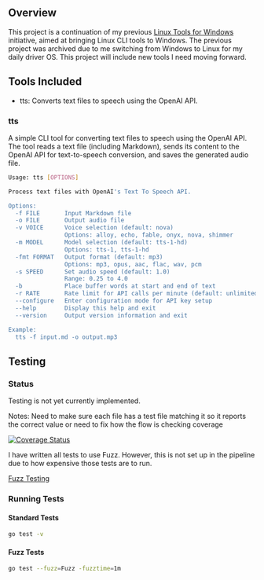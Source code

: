 ## Overview

This project is a continuation of my previous [Linux Tools for Windows](https://github.com/StevenDStanton/cli-tools-for-windows) initiative, aimed at bringing Linux CLI tools to Windows. The previous project was archived due to me switching from Windows to Linux for my daily driver OS. This project will include new tools I need moving forward.

## Tools Included

- tts: Converts text files to speech using the OpenAI API.

### tts

A simple CLI tool for converting text files to speech using the OpenAI API. The tool reads a text file (including Markdown), sends its content to the OpenAI API for text-to-speech conversion, and saves the generated audio file.

```bash
Usage: tts [OPTIONS]

Process text files with OpenAI's Text To Speech API.

Options:
  -f FILE       Input Markdown file
  -o FILE       Output audio file
  -v VOICE      Voice selection (default: nova)
                Options: alloy, echo, fable, onyx, nova, shimmer
  -m MODEL      Model selection (default: tts-1-hd)
                Options: tts-1, tts-1-hd
  -fmt FORMAT   Output format (default: mp3)
                Options: mp3, opus, aac, flac, wav, pcm
  -s SPEED      Set audio speed (default: 1.0)
                Range: 0.25 to 4.0
  -b            Place buffer words at start and end of text
  -r RATE       Rate limit for API calls per minute (default: unlimited)
  --configure   Enter configuration mode for API key setup
  --help        Display this help and exit
  --version     Output version information and exit

Example:
  tts -f input.md -o output.mp3
```

## Testing

### Status

Testing is not yet currently implemented.

Notes: Need to make sure each file has a test file matching it so it reports the correct value or need to fix how the flow is checking coverage

[![Coverage Status](https://coveralls.io/repos/github/StevenDStanton/cli-tools/badge.svg?branch=master)](https://coveralls.io/github/StevenDStanton/cli-tools?branch=master)

I have written all tests to use Fuzz. However, this is not set up in the pipeline due to how expensive those tests are to run.

[Fuzz Testing](https://go.dev/doc/security/fuzz/)

### Running Tests

#### Standard Tests

```bash
go test -v
```

#### Fuzz Tests

```bash
go test --fuzz=Fuzz -fuzztime=1m
```
